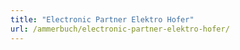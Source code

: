 ```yaml
---
title: "Electronic Partner Elektro Hofer"
url: /ammerbuch/electronic-partner-elektro-hofer/
---
```

